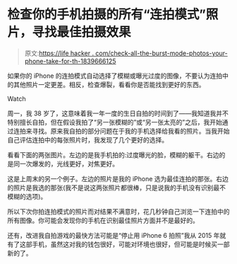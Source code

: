 # 检查你的手机拍摄的所有“连拍模式”照片，寻找最佳拍摄效果

> 原文:[https://life hacker . com/check-all-the-burst-mode-photos-your-phone-take-for-th-1839666125](https://lifehacker.com/check-all-the-burst-mode-photos-your-phone-takes-for-th-1839666125)

如果你的 iPhone 的连拍模式自动选择了模糊或曝光过度的图像，不要认为连拍中的其他照片一定更差。相反，检查爆裂，看看你是否能找到更好的东西。

Watch

周一，我 38 岁了，这意味着我一年一度的生日自拍的时间到了——我知道我并不特别擅长自拍，但在假设我拍了“另一张模糊的”或“另一张太亮的”之后，我开始通过连拍来寻找。原来我自拍的部分问题在于我的手机选择给我看的照片。当我开始自己评估连拍中的每张照片时，我发现了几个更好的选择。

看看下面的两张图片。左边的是我手机拍的:过度曝光的脸，模糊的躯干。右边的是同一次爆发的，光线更好，对焦更好。

这是上周末的另一个例子。左边的照片是我的 iPhone 选为最佳连拍的那张。右边的照片是我选的那张(我不是说这两张照片都很棒，只是说我的手机没有识别最不模糊的选项)。

所以下次你拍连拍模式的照片而对结果不满意时，花几秒钟自己浏览一下连拍中的所有图像。你可能会发现你的手机在识别最佳照片方面并不是最好的。

还有，改进我自拍游戏的最快方法可能是“停止用 iPhone 6 拍照”我从 2015 年就有了这部手机，虽然这对我的钱包很好，可能对环境也很好，但可能是时候买一部新的了。